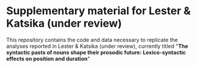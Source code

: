 # Supplementary material for Lester &amp; Katsika (under review)

This repository contains the code and data necessary to replicate the 
analyses reported in Lester &amp; Katsika (under review), currently
titled "**The syntactic pasts of nouns shape their prosodic future: 
Lexico-syntactic effects on position and duration**"
<br>
